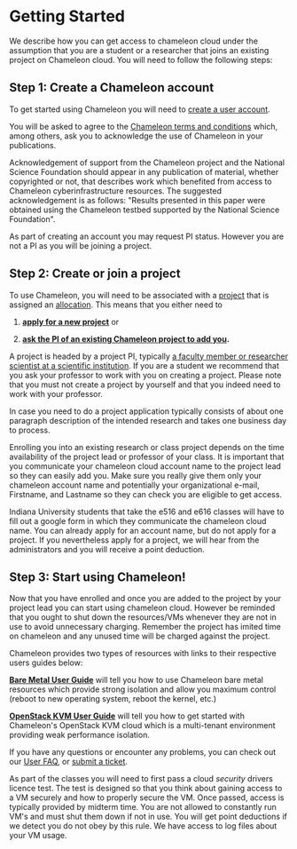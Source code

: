 Getting Started
===============

We describe how you can get access to chameleon cloud under the
assumption that you are a student or a researcher that joins an existing
project on Chameleon cloud. You will need to follow the following steps:

Step 1: Create a Chameleon account
----------------------------------

To get started using Chameleon you will need to [create a user
account](https://www.chameleoncloud.org/register).

You will be asked to agree to the [Chameleon terms and
conditions](https://www.chameleoncloud.org/terms/view/chameleon-user-terms/)
which, among others, ask you to acknowledge the use of Chameleon in your
publications.

Acknowledgement of support from the Chameleon project and the National
Science Foundation should appear in any publication of material, whether
copyrighted or not, that describes work which benefited from access to
Chameleon cyberinfrastructure resources. The suggested acknowledgement
is as follows: "Results presented in this paper were obtained using the
Chameleon testbed supported by the National Science Foundation".

As part of creating an account you may request PI status. However you
are not a PI as you will be joining a project.

Step 2: Create or join a project
--------------------------------

To use Chameleon, you will need to be associated with a
[project](https://www.chameleoncloud.org/docs/user-faq/#toc-how-do-i-apply-for-a-chameleon-project-)
that is assigned an
[allocation](https://www.chameleoncloud.org/docs/user-faq/#toc-what-are-the-project-allocation-sizes-and-limits-).
This means that you either need to

1.  **[apply for a new
    project](https://www.chameleoncloud.org/user/projects/new/)** or

2.  **[ask the PI of an existing Chameleon project to add
    you](https://www.chameleoncloud.org/docs/user-faq/#toc-my-pi-professor-colleague-already-has-a-chameleon-project-how-do-i-get-added-as-a-user-on-the-project-).**

A project is headed by a project PI, typically [a faculty member or
researcher scientist at a scientific
institution](https://www.chameleoncloud.org/docs/user-faq/#toc-who-is-eligible-to-be-chameleon-pi-and-how-do-i-make-sure-that-my-pi-status-is-reflected-in-my-profile-).
If you are a student we recommend that you ask your professor to work
with you on creating a project. Please note that you must not create a
project by yourself and that you indeed need to work with your
professor.

In case you need to do a project application typically consists of about
one paragraph description of the intended research and takes one
business day to process.

Enrolling you into an existing research or class project depends on the
time availability of the project lead or professor of your class. It is
important that you communicate your chameleon cloud account name to the
project lead so they can easily add you. Make sure you really give them
only your chameleon account name and potentially your organizational
e-mail, Firstname, and Lastname so they can check you are eligible to
get access.

Indiana University students that take the e516 and e616 classes will
have to fill out a google form in which they communicate the chameleon
cloud name. You can already apply for an account name, but do not apply
for a project. If you nevertheless apply for a project, we will hear
from the administrators and you will receive a point deduction.

Step 3: Start using Chameleon!
------------------------------

Now that you have enrolled and once you are added to the project by your
project lead you can start using chameleon cloud. However be reminded
that you ought to shut down the resources/VMs whenever they are not in
use to avoid unnecessary charging. Remember the project has imited time
on chameleon and any unused time will be charged against the project.

Chameleon provides two types of resources with links to their respective
users guides below:

**[Bare Metal User
Guide](https://www.chameleoncloud.org/docs/bare-metal-user-guide-old/)**
will tell you how to use Chameleon bare metal resources which provide
strong isolation and allow you maximum control (reboot to new operating
system, reboot the kernel, etc.)

**[OpenStack KVM User
Guide](https://www.chameleoncloud.org/docs/user-guides/openstack-kvm-user-guide/)**
will tell you how to get started with Chameleon's OpenStack KVM cloud
which is a multi-tenant environment providing weak performance
isolation.

If you have any questions or encounter any problems, you can check out
our [User FAQ](https://www.chameleoncloud.org/docs/user-faq/), or
[submit a ticket](https://www.chameleoncloud.org/user/help/).

As part of the classes you will need to first pass a cloud *security*
drivers licence test. The test is designed so that you think about
gaining access to a VM securely and how to properly secure the VM. Once
passed, access is typically provided by midterm time. You are not
allowed to constantly run VM's and must shut them down if not in use.
You will get point deductions if we detect you do not obey by this rule.
We have access to log files about your VM usage.
